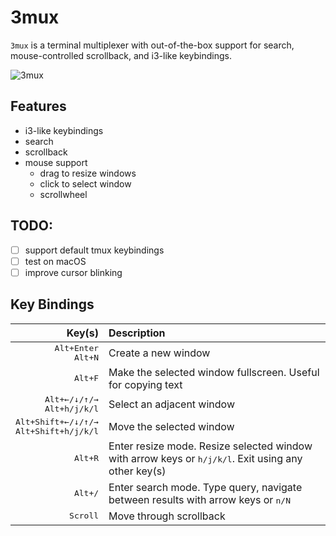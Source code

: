 # 3mux

`3mux` is a terminal multiplexer with out-of-the-box support for search, mouse-controlled scrollback, and i3-like keybindings.

![3mux](./demo.gif)

<!--TODO: GIF!-->

## Features

* i3-like keybindings
* search
* scrollback
* mouse support
  * drag to resize windows
  * click to select window
  * scrollwheel


## TODO:
- [ ] support default tmux keybindings
- [ ] test on macOS
- [ ] improve cursor blinking

## Key Bindings

| Key(s) | Description
|-------:|:------------
|<kbd>Alt+Enter</kbd><br><kbd>Alt+N</kbd> | Create a new window
|<kbd>Alt+F</kbd> | Make the selected window fullscreen. Useful for copying text
|<kbd>Alt+&larr;/&darr;/&uarr;/&rarr;</kbd><br><kbd>Alt+h/j/k/l</kbd> | Select an adjacent window
|<kbd>Alt+Shift+&larr;/&darr;/&uarr;/&rarr;</kbd><br><kbd>Alt+Shift+h/j/k/l</kbd> | Move the selected window
|<kbd>Alt+R</kbd> | Enter resize mode. Resize selected window with arrow keys or <kbd>h/j/k/l</kbd>. Exit using any other key(s)
|<kbd>Alt+/</kbd> | Enter search mode. Type query, navigate between results with arrow keys or <kbd>n/N</kbd>
|<kbd>Scroll</kbd> | Move through scrollback

